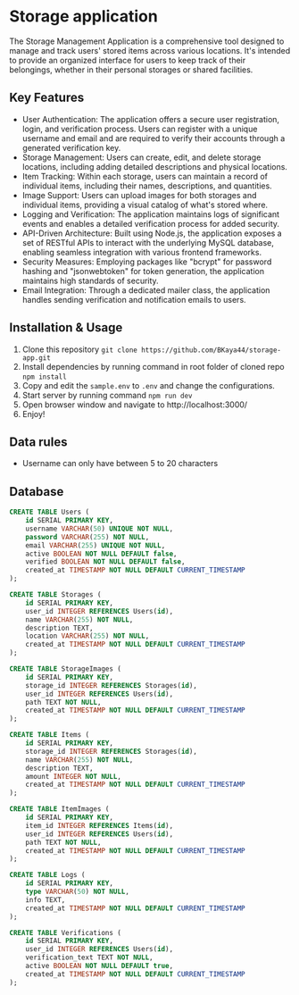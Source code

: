 # Storage application
The Storage Management Application is a comprehensive tool designed to manage and track users' stored items across various locations. It's intended to provide an organized interface for users to keep track of their belongings, whether in their personal storages or shared facilities.

## Key Features
- User Authentication: The application offers a secure user registration, login, and verification process. Users can register with a unique username and email and are required to verify their accounts through a generated verification key.
- Storage Management: Users can create, edit, and delete storage locations, including adding detailed descriptions and physical locations.
- Item Tracking: Within each storage, users can maintain a record of individual items, including their names, descriptions, and quantities.
- Image Support: Users can upload images for both storages and individual items, providing a visual catalog of what's stored where.
- Logging and Verification: The application maintains logs of significant events and enables a detailed verification process for added security.
- API-Driven Architecture: Built using Node.js, the application exposes a set of RESTful APIs to interact with the underlying MySQL database, enabling seamless integration with various frontend frameworks.
- Security Measures: Employing packages like "bcrypt" for password hashing and "jsonwebtoken" for token generation, the application maintains high standards of security.
- Email Integration: Through a dedicated mailer class, the application handles sending verification and notification emails to users.

## Installation & Usage
1. Clone this repository `git clone https://github.com/BKaya44/storage-app.git`
2. Install dependencies by running command in root folder of cloned repo  ```npm install```
3. Copy and edit the `sample.env` to `.env` and change the configurations.
5. Start server by running command ``` npm run dev ```
6. Open browser window and navigate to http://localhost:3000/
7. Enjoy!

## Data rules

- Username can only have between 5 to 20 characters

## Database
```sql
CREATE TABLE Users (
    id SERIAL PRIMARY KEY,
    username VARCHAR(50) UNIQUE NOT NULL,
    password VARCHAR(255) NOT NULL,
    email VARCHAR(255) UNIQUE NOT NULL,
    active BOOLEAN NOT NULL DEFAULT false,
    verified BOOLEAN NOT NULL DEFAULT false,
    created_at TIMESTAMP NOT NULL DEFAULT CURRENT_TIMESTAMP
);

CREATE TABLE Storages (
    id SERIAL PRIMARY KEY,
    user_id INTEGER REFERENCES Users(id),
    name VARCHAR(255) NOT NULL,
    description TEXT,
    location VARCHAR(255) NOT NULL,
    created_at TIMESTAMP NOT NULL DEFAULT CURRENT_TIMESTAMP
);

CREATE TABLE StorageImages (
    id SERIAL PRIMARY KEY,
    storage_id INTEGER REFERENCES Storages(id),
    user_id INTEGER REFERENCES Users(id),
    path TEXT NOT NULL,
    created_at TIMESTAMP NOT NULL DEFAULT CURRENT_TIMESTAMP
);

CREATE TABLE Items (
    id SERIAL PRIMARY KEY,
    storage_id INTEGER REFERENCES Storages(id),
    name VARCHAR(255) NOT NULL,
    description TEXT,
    amount INTEGER NOT NULL,
    created_at TIMESTAMP NOT NULL DEFAULT CURRENT_TIMESTAMP
);

CREATE TABLE ItemImages (
    id SERIAL PRIMARY KEY,
    item_id INTEGER REFERENCES Items(id),
    user_id INTEGER REFERENCES Users(id),
    path TEXT NOT NULL,
    created_at TIMESTAMP NOT NULL DEFAULT CURRENT_TIMESTAMP
);

CREATE TABLE Logs (
    id SERIAL PRIMARY KEY,
    type VARCHAR(50) NOT NULL,
    info TEXT,
    created_at TIMESTAMP NOT NULL DEFAULT CURRENT_TIMESTAMP
);

CREATE TABLE Verifications (
    id SERIAL PRIMARY KEY,
    user_id INTEGER REFERENCES Users(id),
    verification_text TEXT NOT NULL,
	active BOOLEAN NOT NULL DEFAULT true,
    created_at TIMESTAMP NOT NULL DEFAULT CURRENT_TIMESTAMP
);
```